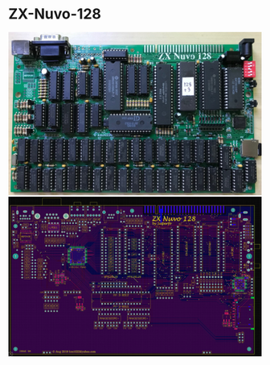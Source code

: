 # ZX-Nuvo-128
![Board](https://github.com/DonSuperfo/ZX-Nuvo-128/blob/main/Issue%204A/ZX%20Nuvo%20128%20Issue%204.jpg)
![Board](https://github.com/DonSuperfo/ZX-Nuvo-128/blob/main/Issue%205A/ZX%20Nuvo%20128%20Issue%205A.jpg)
